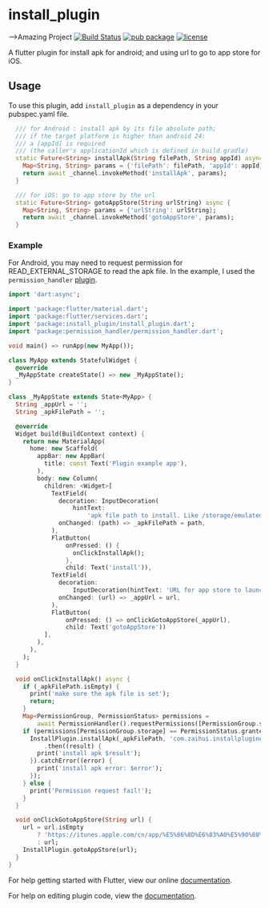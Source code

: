 # install_plugin
-->Amazing Project
[![Build Status](https://travis-ci.org/hui-z/flutter_install_plugin.svg?branch=master)](https://travis-ci.org/hui-z/flutter_install_plugin#)
[![pub package](https://img.shields.io/pub/v/install_plugin.svg)](https://pub.dartlang.org/packages/install_plugin)
[![license](https://img.shields.io/github/license/mashape/apistatus.svg)](https://github.com/hui-z/flutter_install_plugin/blob/master/LICENSE)


A flutter plugin for install apk for android; and using url to go to app store for iOS.

## Usage

To use this plugin, add `install_plugin` as a dependency in your pubspec.yaml file. 

```dart
  /// for Android : install apk by its file absolute path;
  /// if the target platform is higher than android 24:
  /// a [appId] is required
  /// (the caller's applicationId which is defined in build.gradle)
  static Future<String> installApk(String filePath, String appId) async {
    Map<String, String> params = {'filePath': filePath, 'appId': appId};
    return await _channel.invokeMethod('installApk', params);
  }

  /// for iOS: go to app store by the url
  static Future<String> gotoAppStore(String urlString) async {
    Map<String, String> params = {'urlString': urlString};
    return await _channel.invokeMethod('gotoAppStore', params);
  }
```

### Example

For Android, you may need to request permission for READ_EXTERNAL_STORAGE to read the apk file. In the example, I used the `permission_handler` [plugin](https://pub.dartlang.org/packages/permission_handler).

```dart
import 'dart:async';

import 'package:flutter/material.dart';
import 'package:flutter/services.dart';
import 'package:install_plugin/install_plugin.dart';
import 'package:permission_handler/permission_handler.dart';

void main() => runApp(new MyApp());

class MyApp extends StatefulWidget {
  @override
  _MyAppState createState() => new _MyAppState();
}

class _MyAppState extends State<MyApp> {
  String _appUrl = '';
  String _apkFilePath = '';

  @override
  Widget build(BuildContext context) {
    return new MaterialApp(
      home: new Scaffold(
        appBar: new AppBar(
          title: const Text('Plugin example app'),
        ),
        body: new Column(
          children: <Widget>[
            TextField(
              decoration: InputDecoration(
                  hintText:
                      'apk file path to install. Like /storage/emulated/0/demo/update.apk'),
              onChanged: (path) => _apkFilePath = path,
            ),
            FlatButton(
                onPressed: () {
                  onClickInstallApk();
                },
                child: Text('install')),
            TextField(
              decoration:
                  InputDecoration(hintText: 'URL for app store to launch'),
              onChanged: (url) => _appUrl = url,
            ),
            FlatButton(
                onPressed: () => onClickGotoAppStore(_appUrl),
                child: Text('gotoAppStore'))
          ],
        ),
      ),
    );
  }

  void onClickInstallApk() async {
    if (_apkFilePath.isEmpty) {
      print('make sure the apk file is set');
      return;
    }
    Map<PermissionGroup, PermissionStatus> permissions =
        await PermissionHandler().requestPermissions([PermissionGroup.storage]);
    if (permissions[PermissionGroup.storage] == PermissionStatus.granted) {
      InstallPlugin.installApk(_apkFilePath, 'com.zaihui.installpluginexample')
          .then((result) {
        print('install apk $result');
      }).catchError((error) {
        print('install apk error: $error');
      });
    } else {
      print('Permission request fail!');
    }
  }

  void onClickGotoAppStore(String url) {
    url = url.isEmpty
        ? 'https://itunes.apple.com/cn/app/%E5%86%8D%E6%83%A0%E5%90%88%E4%BC%99%E4%BA%BA/id1375433239?l=zh&ls=1&mt=8'
        : url;
    InstallPlugin.gotoAppStore(url);
  }
}

```

For help getting started with Flutter, view our online
[documentation](https://flutter.io/).

For help on editing plugin code, view the [documentation](https://flutter.io/developing-packages/#edit-plugin-package).
